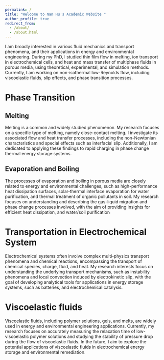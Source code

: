 ```yaml
---
permalink: /
title: "Welcome to Nan Hu's Academic Website "
author_profile: true
redirect_from: 
  - /about/
  - /about.html
---
```


I am broadly interested in various fluid mechanics and transport phenomena, and their applications in energy and environmental engineering. During my PhD, I studied thin film flow in melting, ion transport in electrochemical cells, and heat and mass transfer of multiphase fluids in porous media, using theoretical, experimental, and simulation methods. Currently, I am working on non-isothermal low-Reynolds flow, including viscoelastic fluids, slip effects, and phase transition processes.

Phase Transition 
======

Melting
------
Melting is a common and widely studied phenomenon. My research focuses on a specific type of melting, namely close-contact melting. I investigate its associated flow and heat transfer processes, including the non-Newtonian characteristics and special effects such as interfacial slip. Additionally, I am dedicated to applying these findings to rapid charging in phase change thermal energy storage systems.

Evaporation and Boiling
------
The processes of evaporation and boiling in porous media are closely related to energy and environmental challenges, such as high-performance heat dissipation surfaces, solar-thermal interface evaporation for water purification, and thermal treatment of organic pollutants in soil. My research focuses on understanding and describing the gas-liquid migration and phase change processes involved, with the aim of providing insights for efficient heat dissipation, and water/soil purification

Transportation in Electrochemical System
======
Electrochemical systems often involve complex multi-physics transport phenomena and chemical reactions, encompassing the transport of chemical species, charge, fluid, and heat. My research interests focus on understanding the underlying transport mechanisms, such as instability phenomena and local convection induced by electrokinetic slip, with the goal of developing analytical tools for applications in energy storage systems, such as batteries, and electrochemical catalysis.

Viscoelastic fluids
======
Viscoelastic fluids, including polymer solutions, gels, and melts, are widely used in energy and environmental engineering applications. Currently, my research focuses on accurately measuring the relaxation time of low-viscoelastic polymer solutions and studying the stability of pressure drop during the flow of viscoelastic fluids. In the future, I aim to explore the potential applications of viscoelastic fluids in electrochemical energy storage and environmental remediation.

